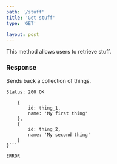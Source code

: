 ```yaml
---
path: '/stuff'
title: 'Get stuff'
type: 'GET'

layout: post
---
```


This method allows users to retrieve stuff.

### Response

Sends back a collection of things.

```Status: 200 OK```

```{
    {
        id: thing_1,
        name: 'My first thing'
    },
    {
        id: thing_2,
        name: 'My second thing'
    }
}```

ERROR